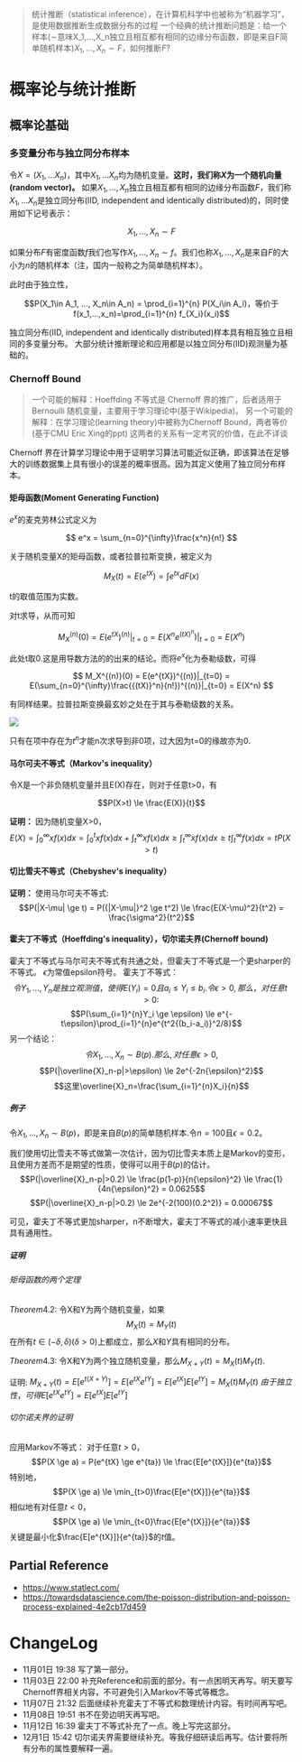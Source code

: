 > 统计推断（statistical inference），在计算机科学中也被称为“机器学习”，是使用数据推断生成数据分布的过程
> 一个经典的统计推断问题是：给一个样本($\sim$意味X_1,...,X_n独立且相互都有相同的边缘分布函数，即是来自F简单随机样本)$X_1,...,X_n \sim F$，如何推断$F?$

# 概率论与统计推断

## 概率论基础

### 多变量分布与独立同分布样本

令$X=(X_1,...X_n)$，其中$X_1,...X_n$均为随机变量。<b>这时，我们称$X$为一个随机向量(random vector)。</b>
如果$X_1,...,X_n$独立且相互都有相同的边缘分布函数$F$，我们称$X_1,...X_n$是独立同分布(IID, independent and identically distributed)的，同时使用如下记号表示：

$$X_1,...,X_n \sim F$$

如果分布$F$有密度函数$f$我们也写作$X_1,...,X_n \sim f$。我们也称$X_1,...,X_n$是来自$F$的大小为$n$的随机样本（注，国内一般称之为简单随机样本）。

此时由于独立性，

$$P(X_1\in A_1, ..., X_n\in A_n) = \prod_{i=1}^{n} P(X_i\in A_i)，等价于f(x_1,...,x_n)=\prod_{i=1}^{n} f_{X_i}(x_i)$$

独立同分布(IID, independent and identically distributed)样本具有相互独立且相同的多变量分布。
大部分统计推断理论和应用都是以独立同分布(IID)观测量为基础的。

### Chernoff Bound

> 一个可能的解释：Hoeffding 不等式是 Chernoff 界的推广，后者适用于 Bernoulli 随机变量，主要用于学习理论中(基于Wikipedia)。
> 另一个可能的解释：在学习理论(learning theory)中被称为Chernoff Bound，两者等价(基于CMU Eric Xing的ppt)
> 这两者的关系有一定考究的价值，在此不详谈

Chernoff 界在计算学习理论中用于证明学习算法可能近似正确，即该算法在足够大的训练数据集上具有很小的误差的概率很高。因为其定义使用了独立同分布样本。

#### 矩母函数(Moment Generating Function)

$e^x$的麦克劳林公式定义为

$$ e^x = \sum_{n=0}^{\infty}\frac{x^n}{n!} $$

关于随机变量X的矩母函数，或者拉普拉斯变换，被定义为

$$ M_X(t) = E(e^{tX}) = \int e^{tx}dF(x)$$

t的取值范围为实数。

对t求导，从而可知

$$ M_X^{(n)}(0) = E(e^{tX})^{(n)}|_{t=0} = E(X^ne^{{(tX)}^n})|_{t=0} = E(X^n)$$

此处t取0.这是用导数方法的的出来的结论。而将$e^x$化为泰勒级数，可得

$$ M_X^{(n)}(0) = E(e^{tX})^{(n)}|_{t=0} = E(\sum_{n=0}^{\infty}\frac{{(tX)}^n}{n!})^{(n)}|_{t=0} = E(X^n) $$

有同样结果。拉普拉斯变换最玄妙之处在于其与泰勒级数的关系。

![](https://img2020.cnblogs.com/blog/2051127/202111/2051127-20211107203908265-793748398.png)

只有在项中存在为${t^n}$才能n次求导到非0项，过大因为t=0的缘故亦为0.

#### 马尔可夫不等式（Markov's inequality）

令X是一个非负随机变量并且E(X)存在，则对于任意t>0，有

$$P(X>t) \le \frac{E(X)}{t}$$

<b>证明：</b>
因为随机变量X>0，
$$E(X) = \int_{0}^{\infty}xf(x)dx = \int_{0}^{t}xf(x)dx + \int_{t}^{\infty}xf(x)dx \ge \int_{t}^{\infty}xf(x)dx \ge t\int_{t}^{\infty}f(x)dx = tP(X>t)$$

#### 切比雪夫不等式（Chebyshev's inequality）

<b>证明：</b>
使用马尔可夫不等式:
$$P(|X-\mu| \ge t) = P({|X-\mu|}^2 \ge t^2) \le \frac{E(X-\mu)^2}{t^2} = \frac{\sigma^2}{t^2}$$

#### 霍夫丁不等式（Hoeffding's inequality），切尔诺夫界(Chernoff bound)

霍夫丁不等式与马尔可夫不等式有共通之处，但霍夫丁不等式是一个更sharper的不等式。
$\epsilon$为常值epsilon符号。 
霍夫丁不等式：
$$令Y_1,...,Y_n是独立观测值，使得E(Y_i)=0且a_i \le Y_i \le b_i.令\epsilon > 0, 那么，对任意t>0:$$
$$P(\sum_{i=1}^{n}Y_i \ge \epsilon) \le e^{-t\epsilon}\prod_{i=1}^{n}e^{t^2{(b_i-a_i)}^2/8}$$
另一个结论：
$$令X_1,...,X_n \sim B(p).那么, 对任意\epsilon > 0,$$
$$P(|\overline{X}_n-p|>\epsilon) \le 2e^{-2n{\epsilon}^2}$$
$$这里\overline{X}_n=\frac{\sum_{i=1}^{n}X_i}{n}$$

##### 例子

令$X_1,...,X_n \sim B(p)$，即是来自$B(p)$的简单随机样本.令$n=100$且$\epsilon=0.2$。

我们使用切比雪夫不等式做第一次估计，因为切比雪夫本质上是Markov的变形，且使用方差而不是期望的性质，使得可以用于$B(p)$的估计。
$$P(|\overline{X}_n-p|>0.2) \le \frac{p(1-p)}{n{\epsilon}^2} \le \frac{1}{4n{\epsilon}^2} = 0.0625$$
$$P(|\overline{X}_n-p|>0.2) \le 2e^{-2(100)(0.2^2)} = 0.00067$$

可见，霍夫丁不等式更加sharper，n不断增大，霍夫丁不等式的减小速率更快且具有通用性。

##### 证明

###### 矩母函数的两个定理

$Theorem 4.2:$ 
令X和Y为两个随机变量，如果
$$M_X(t)=M_Y(t)$$
在所有$t \in (-\delta, \delta)(\delta > 0)$上都成立，那么$X$和$Y$具有相同的分布。

$Theorem 4.3:$
令X和Y为两个独立随机变量，那么$M_{X+Y}(t)=M_X(t)M_Y(t)$.

证明:
$M_{X+Y}(t)=E[e^{t(X+Y)}]=E[e^{tX}e^{tY}]=E[e^{tX}]E[e^{tY}]=M_X(t)M_Y(t)$
$由于独立性，可得E[e^{tX}e^{tY}]=E[e^{tX}]E[e^{tY}]$

###### 切尔诺夫界的证明

应用Markov不等式：
对于任意$t>0$，
$$P(X \ge a) = P(e^{tX} \ge e^{ta}) \le \frac{E[e^{tX}]}{e^{ta}}$$
特别地，
$$P(X \ge a) \le \min_{t>0}\frac{E[e^{tX}]}{e^{ta}}$$
相似地有对任意$t<0$，
$$P(X \ge a) \le \min_{t<0}\frac{E[e^{tX}]}{e^{ta}}$$
关键是最小化$\frac{E[e^{tX}]}{e^{ta}}$的$t$值。



## Partial Reference

- https://www.statlect.com/
- https://towardsdatascience.com/the-poisson-distribution-and-poisson-process-explained-4e2cb17d459


# ChangeLog

- 11月01日 19:38 写了第一部分。
- 11月03日 22:00 补充Reference和前面的部分。有一点困明天再写。明天要写Chernoff界相关内容，不可避免引入Markov不等式等概念。
- 11月07日 21:32 后面继续补充霍夫丁不等式和数理统计内容。有时间再写吧。
- 11月08日 19:51 书不在旁边明天再写吧。
- 11月12日 16:39 霍夫丁不等式补充了一点。晚上写完这部分。
- 12月1日 15:42 切尔诺夫界需要继续补充。等我仔细研读后再写。估计要将所有分布的属性要解释一遍。

